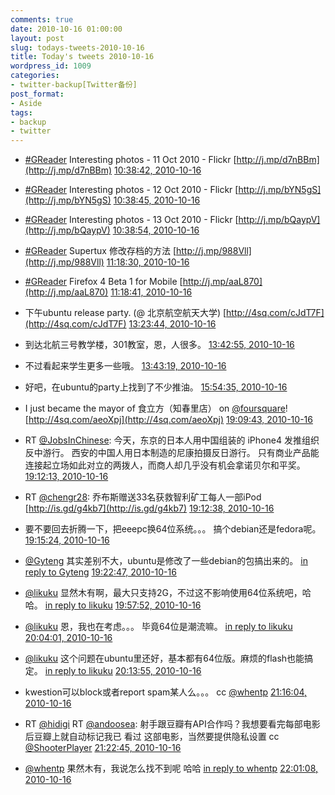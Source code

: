 ```yaml
---
comments: true
date: 2010-10-16 01:00:00
layout: post
slug: todays-tweets-2010-10-16
title: Today's tweets 2010-10-16
wordpress_id: 1009
categories:
- twitter-backup[Twitter备份]
post_format:
- Aside
tags:
- backup
- twitter
---
```





  * [#GReader](http://search.twitter.com/search?q=%23GReader) Interesting photos - 11 Oct 2010 - Flickr [http://j.mp/d7nBBm](http://j.mp/d7nBBm) [10:38:42, 2010-10-16](http://twitter.com/gfrog/statuses/27502910268)





  * [#GReader](http://search.twitter.com/search?q=%23GReader) Interesting photos - 12 Oct 2010 - Flickr [http://j.mp/bYN5gS](http://j.mp/bYN5gS) [10:38:45, 2010-10-16](http://twitter.com/gfrog/statuses/27502915320)





  * [#GReader](http://search.twitter.com/search?q=%23GReader) Interesting photos - 13 Oct 2010 - Flickr [http://j.mp/bQaypV](http://j.mp/bQaypV) [10:38:54, 2010-10-16](http://twitter.com/gfrog/statuses/27502926810)





  * [#GReader](http://search.twitter.com/search?q=%23GReader) Supertux 修改存档的方法 [http://j.mp/988Vll](http://j.mp/988Vll) [11:18:30, 2010-10-16](http://twitter.com/gfrog/statuses/27506037762)





  * [#GReader](http://search.twitter.com/search?q=%23GReader) Firefox 4 Beta 1 for Mobile [http://j.mp/aaL870](http://j.mp/aaL870) [11:18:41, 2010-10-16](http://twitter.com/gfrog/statuses/27506052643)





  * 下午ubuntu release party. (@ 北京航空航天大学) [http://4sq.com/cJdT7F](http://4sq.com/cJdT7F) [13:23:44, 2010-10-16](http://twitter.com/gfrog/statuses/27514673491)





  * 到达北航三号教学楼，301教室，恩，人很多。 [13:42:55, 2010-10-16](http://twitter.com/gfrog/statuses/27515774077)





  * 不过看起来学生更多一些哦。 [13:43:19, 2010-10-16](http://twitter.com/gfrog/statuses/27515796170)





  * 好吧，在ubuntu的party上找到了不少推油。 [15:54:35, 2010-10-16](http://twitter.com/gfrog/statuses/27522325726)





  * I just became the mayor of 食立方（知春里店） on [@foursquare](http://twitter.com/foursquare)! [http://4sq.com/aeoXpj](http://4sq.com/aeoXpj) [19:09:43, 2010-10-16](http://twitter.com/gfrog/statuses/27531573123)





  * RT [@JobsInChinese](http://twitter.com/JobsInChinese): 今天，东京的日本人用中国组装的 iPhone4 发推组织反中游行。
西安的中国人用日本制造的尼康拍摄反日游行。
只有商业产品能连接起立场如此对立的两拨人，而商人却几乎没有机会拿诺贝尔和平奖。 [19:12:13, 2010-10-16](http://twitter.com/gfrog/statuses/27531704403)





  * RT [@chengr28](http://twitter.com/chengr28): 乔布斯赠送33名获救智利矿工每人一部iPod
[http://is.gd/g4kb7](http://is.gd/g4kb7) [19:12:38, 2010-10-16](http://twitter.com/gfrog/statuses/27531725686)





  * 要不要回去折腾一下，把eeepc换64位系统。。。 搞个debian还是fedora呢。 [19:15:24, 2010-10-16](http://twitter.com/gfrog/statuses/27531869116)





  * [@Gyteng](http://twitter.com/Gyteng) 其实差别不大，ubuntu是修改了一些debian的包搞出来的。 [in reply to Gyteng](http://twitter.com/Gyteng/statuses/27531987529) [19:22:47, 2010-10-16](http://twitter.com/gfrog/statuses/27532255410)





  * [@likuku](http://twitter.com/likuku) 显然木有啊，最大只支持2G，不过这不影响使用64位系统吧，哈哈。 [in reply to likuku](http://twitter.com/likuku/statuses/27533456942) [19:57:52, 2010-10-16](http://twitter.com/gfrog/statuses/27534179487)





  * [@likuku](http://twitter.com/likuku) 恩，我也在考虑。。。 毕竟64位是潮流嘛。 [in reply to likuku](http://twitter.com/likuku/statuses/27534265094) [20:04:01, 2010-10-16](http://twitter.com/gfrog/statuses/27534555778)





  * [@likuku](http://twitter.com/likuku) 这个问题在ubuntu里还好，基本都有64位版。麻烦的flash也能搞定。 [in reply to likuku](http://twitter.com/likuku/statuses/27534591346) [20:13:55, 2010-10-16](http://twitter.com/gfrog/statuses/27535163855)





  * kwestion可以block或者report spam某人么。。。 cc [@whentp](http://twitter.com/whentp) [21:16:04, 2010-10-16](http://twitter.com/gfrog/statuses/27539277652)





  * RT [@hidigi](http://twitter.com/hidigi) RT [@andoosea](http://twitter.com/andoosea): 射手跟豆瓣有API合作吗？我想要看完每部电影后豆瓣上就自动标记我已 看过 这部电影，当然要提供隐私设置  cc  [@ShooterPlayer](http://twitter.com/ShooterPlayer) [21:22:45, 2010-10-16](http://twitter.com/gfrog/statuses/27539764279)





  * [@whentp](http://twitter.com/whentp) 果然木有，我说怎么找不到呢 哈哈 [in reply to whentp](http://twitter.com/whentp/statuses/27542094978) [22:01:08, 2010-10-16](http://twitter.com/gfrog/statuses/27542721231)




